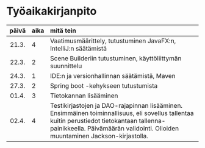 # Työaikakirjanpito

| päivä | aika | mitä tein  |
| :----:|:-----| :-----|
| 21.3. | 4    | Vaatimusmäärittely, tutustuminen JavaFX:n, IntelliJ:n säätämistä |
| 22.3. | 2    | Scene Builderiin tutustuminen, käyttöliittymän suunnittelu |
| 24.3. | 1    | IDE:n ja versionhallinnan säätämistä, Maven |
| 27.3. | 2    | Spring boot -kehykseen tutustumista |
| 01.4. | 3    | Tietokannan lisääminen |
| 02.4. | 4    | Testikirjastojen ja DAO-rajapinnan lisääminen. Ensimmäinen toiminnallisuus, eli sovellus tallentaa kuitin perustiedot tietokantaan tallenna-painikkeella. Päivämäärän validointi. Olioiden muuntaminen Jackson-kirjastolla. |